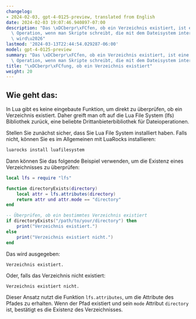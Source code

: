```yaml
---
changelog:
- 2024-02-03, gpt-4-0125-preview, translated from English
date: 2024-02-03 19:07:46.940897-07:00
description: "Das \xDCberpr\xFCfen, ob ein Verzeichnis existiert, ist eine grundlegende\
  \ Operation, wenn man Skripte schreibt, die mit dem Dateisystem interagieren. Dabei\
  \ wird\u2026"
lastmod: '2024-03-13T22:44:54.029287-06:00'
model: gpt-4-0125-preview
summary: "Das \xDCberpr\xFCfen, ob ein Verzeichnis existiert, ist eine grundlegende\
  \ Operation, wenn man Skripte schreibt, die mit dem Dateisystem interagieren."
title: "\xDCberpr\xFCfung, ob ein Verzeichnis existiert"
weight: 20
---
```


## Wie geht das:
In Lua gibt es keine eingebaute Funktion, um direkt zu überprüfen, ob ein Verzeichnis existiert. Daher greift man oft auf die Lua File System (lfs) Bibliothek zurück, eine beliebte Drittanbieterbibliothek für Dateioperationen.

Stellen Sie zunächst sicher, dass Sie Lua File System installiert haben. Falls nicht, können Sie es im Allgemeinen mit LuaRocks installieren:

```sh
luarocks install luafilesystem
```

Dann können Sie das folgende Beispiel verwenden, um die Existenz eines Verzeichnisses zu überprüfen:

```lua
local lfs = require "lfs"

function directoryExists(directory)
    local attr = lfs.attributes(directory)
    return attr und attr.mode == "directory"
end

-- Überprüfen, ob ein bestimmtes Verzeichnis existiert
if directoryExists("/path/to/your/directory") then
    print("Verzeichnis existiert.")
else
    print("Verzeichnis existiert nicht.")
end
```

Das wird ausgegeben:

```
Verzeichnis existiert.
```

Oder, falls das Verzeichnis nicht existiert:

```
Verzeichnis existiert nicht.
```

Dieser Ansatz nutzt die Funktion `lfs.attributes`, um die Attribute des Pfades zu erhalten. Wenn der Pfad existiert und sein `mode` Attribut `directory` ist, bestätigt es die Existenz des Verzeichnisses.
